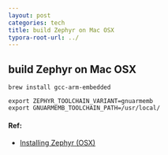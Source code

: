 ```yaml
---
layout: post
categories: tech
title: build Zephyr on Mac OSX
typora-root-url: ../
---
```

## build Zephyr on Mac OSX

```shell
brew install gcc-arm-embedded

export ZEPHYR_TOOLCHAIN_VARIANT=gnuarmemb
export GNUARMEMB_TOOLCHAIN_PATH=/usr/local/
```



#### Ref:

- [Installing Zephyr (OSX)](https://learn.adafruit.com/blinking-led-with-zephyr-rtos/installing-zephyr-osx)


